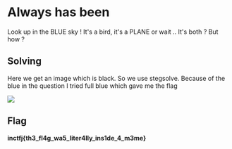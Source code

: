 # Always has been

Look up in the BLUE sky ! It's a bird, it's a PLANE or wait .. It's both ? But how ?

## Solving

Here we get an image which is black. So we use stegsolve. Because of the blue in the question I tried full blue which gave me the flag

![](C:\Users\ASUS\Desktop\forensics\solved.bmp)



## Flag

**inctfj{th3_fl4g_wa5_liter4lly_ins1de_4_m3me}**